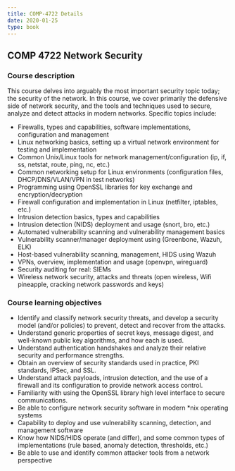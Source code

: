 ```yaml
---
title: COMP-4722 Details
date: 2020-01-25
type: book
---
```


## COMP 4722 Network Security ##

### Course description ###

This course delves into arguably the most important security topic today; the security of the network. In this course, we cover primarily the defensive side of network security, and the tools and techniques used to secure, analyze and detect attacks in modern networks. Specific topics include:

- Firewalls, types and capabilities, software implementations, configuration and management
- Linux networking basics, setting up a virtual network environment for testing and implementation
- Common Unix/Linux tools for network management/configuration (ip, if, ss, netstat, route, ping, nc, etc.)
- Common networking setup for Linux environments (configuration files, DHCP/DNS/VLAN/VPN in test networks)
- Programming using OpenSSL libraries for key exchange and encryption/decryption
- Firewall configuration and implementation in Linux (netfilter, iptables, etc.)
- Intrusion detection basics, types and capabilities
- Intrusion detection (NIDS) deployment and usage (snort, bro, etc.)
- Automated vulnerability scanning and vulnerability management basics
- Vulnerability scanner/manager deployment using (Greenbone, Wazuh, ELK)
- Host-based vulnerability scanning, management, HIDS using Wazuh
- VPNs, overview, implementation and usage (openvpn, wireguard)
- Security auditing for real: SIEMs
- Wireless network security, attacks and threats (open wireless, Wifi pineapple, cracking network passwords and keys)

### Course learning objectives ###

- Identify and classify network security threats, and develop a security model (and/or policies) to prevent, detect and recover from the attacks.
- Understand generic properties of secret keys, message digest, and well-known public key algorithms, and how each is used.
- Understand authentication handshakes and analyze their relative security and performance strengths.
- Obtain an overview of security standards used in practice, PKI standards, IPSec, and SSL.
- Understand attack payloads, intrusion detection, and the use of a firewall and its configuration to provide network access control.
- Familiarity with using the OpenSSL library high level interface to secure communications.
- Be able to configure network security software in modern *nix operating systems
- Capability to deploy and use vulnerability scanning, detection, and management software
- Know how NIDS/HIDS operate (and differ), and some common types of implementations (rule based, anomaly detection, thresholds, etc.)
- Be able to use and identify common attacker tools from a network perspective
